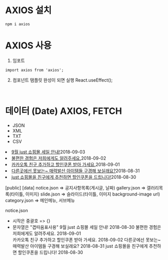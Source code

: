 # AXIOS 설치
```JS
npm i axios

```

# AXIOS 사용
1. 임포트
```JS
import axios from 'axios';

```
2. 컴포넌트 탬플릿 완성이 되면 실행
React.useEffect();
```JS
    
```




# 데이터 (Date) AXIOS, FETCH

- JSON
- XML
- TXT
- CSV


<li><a href="!#" onClick={onClickPopupOpen} className="popup-btn" title="9월 just 쇼핑몰 세일 안내!">9월 just 쇼핑몰 세일 안내!</a><span>2018-09-03</span></li>
<li><a href="!#" title="불편한 경험은 저희에게도 알려주세요.">불편한 경험은 저희에게도 알려주세요.</a><span>2018-09-02</span></li>
<li><a href="!#" title="카카오톡 친구 추가하고 할인쿠폰 받아 가세요.">카카오톡 친구 추가하고 할인쿠폰 받아 가세요.</a><span>2018-09-01</span></li>
<li><a href="!#" title="다른곳에선 못보는~ 매력발산 아이템들 구경해 보실래요?">다른곳에선 못보는~ 매력발산 아이템들 구경해 보실래요?</a><span>2018-08-31</span></li>
<li><a href="!#" title="just 쇼핑몰을 친구에게 추천하면 할인쿠폰을 드립니다!">just 쇼핑몰을 친구에게 추천하면 할인쿠폰을 드립니다!</a><span>2018-08-30</span></li>


[public]
    [data]
        notice.json => 공지사항목록(게시글, 날짜)
        gallery.json => 갤러리목록(타이틀, 이미지)
        slide.json => 슬라이드(타이틀, 이미지 background-image url)
        category.json => 메인메뉴, 서브메뉴


notice.json
- 시작은 중괄호 => {}
- 문자열은 "겹따움표사용"
9월 just 쇼핑몰 세일 안내! 2018-08-30
불편한 경험은 저희에게도 알려주세요. 2018-09-01    
카카오톡 친구 추가하고 할인쿠폰 받아 가세요. 2018-09-02
다른곳에선 못보는~ 매력발산 아이템들 구경해 보실래요? 2018-08-31
just 쇼핑몰을 친구에게 추천하면 할인쿠폰을 드립니다! 2018-08-30